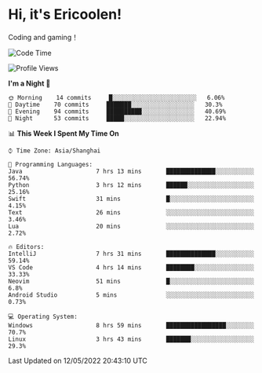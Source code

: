 # Hi, it's Ericoolen!
Coding and gaming！

<!--START_SECTION:waka-->
![Code Time](http://img.shields.io/badge/Code%20Time-242%20hrs%2044%20mins-blue)

![Profile Views](http://img.shields.io/badge/Profile%20Views-0-blue)

**I'm a Night 🦉** 

```text
🌞 Morning    14 commits     █░░░░░░░░░░░░░░░░░░░░░░░░   6.06% 
🌆 Daytime    70 commits     ███████░░░░░░░░░░░░░░░░░░   30.3% 
🌃 Evening    94 commits     ██████████░░░░░░░░░░░░░░░   40.69% 
🌙 Night      53 commits     █████░░░░░░░░░░░░░░░░░░░░   22.94%

```


📊 **This Week I Spent My Time On** 

```text
⌚︎ Time Zone: Asia/Shanghai

💬 Programming Languages: 
Java                     7 hrs 13 mins       ██████████████░░░░░░░░░░░   56.74% 
Python                   3 hrs 12 mins       ██████░░░░░░░░░░░░░░░░░░░   25.16% 
Swift                    31 mins             █░░░░░░░░░░░░░░░░░░░░░░░░   4.15% 
Text                     26 mins             ░░░░░░░░░░░░░░░░░░░░░░░░░   3.46% 
Lua                      20 mins             ░░░░░░░░░░░░░░░░░░░░░░░░░   2.72%

🔥 Editors: 
IntelliJ                 7 hrs 31 mins       ██████████████░░░░░░░░░░░   59.14% 
VS Code                  4 hrs 14 mins       ████████░░░░░░░░░░░░░░░░░   33.33% 
Neovim                   51 mins             █░░░░░░░░░░░░░░░░░░░░░░░░   6.8% 
Android Studio           5 mins              ░░░░░░░░░░░░░░░░░░░░░░░░░   0.73%

💻 Operating System: 
Windows                  8 hrs 59 mins       █████████████████░░░░░░░░   70.7% 
Linux                    3 hrs 43 mins       ███████░░░░░░░░░░░░░░░░░░   29.3%

```


 Last Updated on 12/05/2022 20:43:10 UTC
<!--END_SECTION:waka-->

